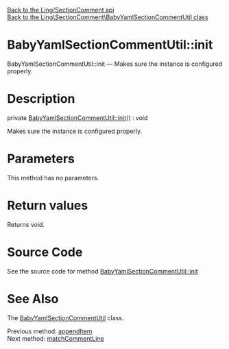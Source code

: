 [Back to the Ling/SectionComment api](https://github.com/lingtalfi/SectionComment/blob/master/doc/api/Ling/SectionComment.md)<br>
[Back to the Ling\SectionComment\BabyYamlSectionCommentUtil class](https://github.com/lingtalfi/SectionComment/blob/master/doc/api/Ling/SectionComment/BabyYamlSectionCommentUtil.md)


BabyYamlSectionCommentUtil::init
================



BabyYamlSectionCommentUtil::init — Makes sure the instance is configured properly.




Description
================


private [BabyYamlSectionCommentUtil::init](https://github.com/lingtalfi/SectionComment/blob/master/doc/api/Ling/SectionComment/BabyYamlSectionCommentUtil/init.md)() : void




Makes sure the instance is configured properly.




Parameters
================

This method has no parameters.


Return values
================

Returns void.








Source Code
===========
See the source code for method [BabyYamlSectionCommentUtil::init](https://github.com/lingtalfi/SectionComment/blob/master/BabyYamlSectionCommentUtil.php#L285-L293)


See Also
================

The [BabyYamlSectionCommentUtil](https://github.com/lingtalfi/SectionComment/blob/master/doc/api/Ling/SectionComment/BabyYamlSectionCommentUtil.md) class.

Previous method: [appendItem](https://github.com/lingtalfi/SectionComment/blob/master/doc/api/Ling/SectionComment/BabyYamlSectionCommentUtil/appendItem.md)<br>Next method: [matchCommentLine](https://github.com/lingtalfi/SectionComment/blob/master/doc/api/Ling/SectionComment/BabyYamlSectionCommentUtil/matchCommentLine.md)<br>

